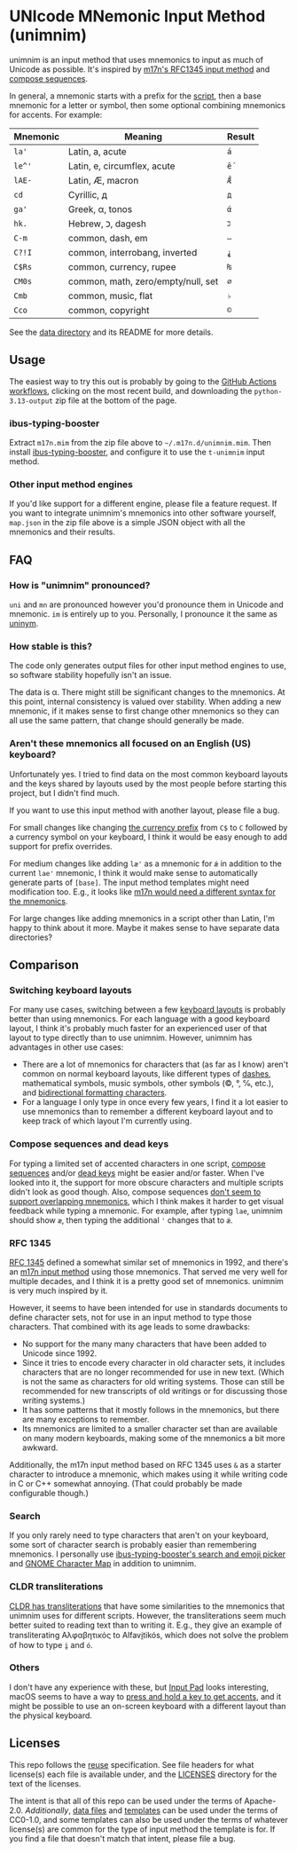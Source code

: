 <!--
    SPDX-FileCopyrightText: 2025 David Mandelberg <david@mandelberg.org>

    SPDX-License-Identifier: Apache-2.0
-->

# UNIcode MNemonic Input Method (unimnim)

unimnim is an input method that uses mnemonics to input as much of Unicode as
possible. It's inspired by [m17n's RFC1345 input
method](https://www.nongnu.org/m17n/manual-en/m17nDBData.html#mim-list) and
[compose
sequences](https://en.wikipedia.org/wiki/Compose_key#Compose_sequences).

In general, a mnemonic starts with a prefix for the
[script](https://en.wikipedia.org/wiki/Script_(Unicode)), then a base mnemonic
for a letter or symbol, then some optional combining mnemonics for accents. For
example:

| Mnemonic | Meaning | Result |
| --- | --- | --- |
| `la'` |  Latin, a, acute | `á` |
| `le^'` | Latin, e, circumflex, acute | `ế` |
| `lAE-` | Latin, Æ, macron | `Ǣ` |
| `cd` | Cyrillic, д | `д` |
| `ga'` | Greek, α, tonos | `ά` |
| `hk.`| Hebrew, כ, dagesh | `כּ` |
| `C-m` | common, dash, em | `—` |
| `C?!I` | common, interrobang, inverted | `⸘` |
| `C$Rs` | common, currency, rupee | `₨` |
| `CM0s` | common, math, zero/empty/null, set | `∅` |
| `Cmb` | common, music, flat | `♭` |
| `Cco` | common, copyright | `©` |

See the [data directory](unimnim/data) and its README for more details.

## Usage

The easiest way to try this out is probably by going to the [GitHub Actions
workflows](https://github.com/dseomn/unimnim/actions?query=branch%3Amain+is%3Asuccess),
clicking on the most recent build, and downloading the `python-3.13-output` zip
file at the bottom of the page.

### ibus-typing-booster

Extract `m17n.mim` from the zip file above to `~/.m17n.d/unimnim.mim`. Then
install
[ibus-typing-booster](https://mike-fabian.github.io/ibus-typing-booster/), and
configure it to use the `t-unimnim` input method.

### Other input method engines

If you'd like support for a different engine, please file a feature request. If
you want to integrate unimnim's mnemonics into other software yourself,
`map.json` in the zip file above is a simple JSON object with all the mnemonics
and their results.

## FAQ

### How is "unimnim" pronounced?

`uni` and `mn` are pronounced however you'd pronounce them in Unicode and
mnemonic. `im` is entirely up to you. Personally, I pronounce it the same as
[uninym](https://en.wiktionary.org/wiki/uninym#English).

### How stable is this?

The code only generates output files for other input method engines to use, so
software stability hopefully isn't an issue.

The data is α. There might still be significant changes to the mnemonics. At
this point, internal consistency is valued over stability. When adding a new
mnemonic, if it makes sense to first change other mnemonics so they can all use
the same pattern, that change should generally be made.

### Aren't these mnemonics all focused on an English (US) keyboard?

Unfortunately yes. I tried to find data on the most common keyboard layouts and
the keys shared by layouts used by the most people before starting this project,
but I didn't find much.

If you want to use this input method with another layout, please file a bug.

For small changes like changing [the currency
prefix](unimnim/data/common/symbol/currency.toml) from `C$` to `C` followed by a
currency symbol on your keyboard, I think it would be easy enough to add support
for prefix overrides.

For medium changes like adding `læ'` as a mnemonic for `ǽ` in addition to the
current `lae'` mnemonic, I think it would make sense to automatically generate
parts of `[base]`. The input method templates might need modification too. E.g.,
it looks like [m17n would need a different syntax for the
mnemonics](https://savannah.nongnu.org/bugs/?66557).

For large changes like adding mnemonics in a script other than Latin, I'm happy
to think about it more. Maybe it makes sense to have separate data directories?

## Comparison

### Switching keyboard layouts

For many use cases, switching between a few [keyboard
layouts](https://en.wikipedia.org/wiki/Keyboard_layout) is probably better than
using mnemonics. For each language with a good keyboard layout, I think it's
probably much faster for an experienced user of that layout to type directly
than to use unimnim. However, unimnim has advantages in other use cases:

*   There are a lot of mnemonics for characters that (as far as I know) aren't
    common on normal keyboard layouts, like different types of
    [dashes](https://en.wikipedia.org/wiki/Dash), mathematical symbols, music
    symbols, other symbols (©, °, ℅, etc.), and [bidirectional formatting
    characters](https://en.wikipedia.org/wiki/Bidirectional_text#Explicit_formatting).
*   For a language I only type in once every few years, I find it a lot easier
    to use mnemonics than to remember a different keyboard layout and to keep
    track of which layout I'm currently using.

### Compose sequences and dead keys

For typing a limited set of accented characters in one script, [compose
sequences](https://en.wikipedia.org/wiki/Compose_key#Compose_sequences) and/or
[dead keys](https://en.wikipedia.org/wiki/Dead_key) might be easier and/or
faster. When I've looked into it, the support for more obscure characters and
multiple scripts didn't look as good though. Also, compose sequences [don't seem
to support overlapping
mnemonics](https://github.com/mike-fabian/ibus-typing-booster/issues/691#issuecomment-2822689423),
which I think makes it harder to get visual feedback while typing a mnemonic.
For example, after typing `lae`, unimnim should show `æ`, then typing the
additional `'` changes that to `ǽ`.

### RFC 1345

[RFC 1345](https://datatracker.ietf.org/doc/html/rfc1345) defined a somewhat
similar set of mnemonics in 1992, and there's an [m17n input
method](https://www.nongnu.org/m17n/manual-en/m17nDBData.html#mim-list) using
those mnemonics. That served me very well for multiple decades, and I think it
is a pretty good set of mnemonics. unimnim is very much inspired by it.

However, it seems to have been intended for use in standards documents to define
character sets, not for use in an input method to type those characters. That
combined with its age leads to some drawbacks:

*   No support for the many many characters that have been added to Unicode
    since 1992.
*   Since it tries to encode every character in old character sets, it includes
    characters that are no longer recommended for use in new text. (Which is not
    the same as characters for old writing systems. Those can still be
    recommended for new transcripts of old writings or for discussing those
    writing systems.)
*   It has some patterns that it mostly follows in the mnemonics, but there are
    many exceptions to remember.
*   Its mnemonics are limited to a smaller character set than are available on
    many modern keyboards, making some of the mnemonics a bit more awkward.

Additionally, the m17n input method based on RFC 1345 uses `&` as a starter
character to introduce a mnemonic, which makes using it while writing code in C
or C++ somewhat annoying. (That could probably be made configurable though.)

### Search

If you only rarely need to type characters that aren't on your keyboard, some
sort of character search is probably easier than remembering mnemonics. I
personally use [ibus-typing-booster's search and emoji
picker](https://mike-fabian.github.io/ibus-typing-booster/docs/user/#unicode-symbols-and-emoji-predictions)
and [GNOME Character Map](https://wiki.gnome.org/Apps/Gucharmap) in addition to
unimnim.

### CLDR transliterations

[CLDR has
transliterations](https://cldr.unicode.org/index/cldr-spec/transliteration-guidelines)
that have some similarities to the mnemonics that unimnim uses for different
scripts. However, the transliterations seem much better suited to reading text
than to writing it. E.g., they give an example of transliterating Αλφαβητικός to
Alfavi̱tikós, which does not solve the problem of how to type `i̱` and `ó`.

### Others

I don't have any experience with these, but [Input
Pad](https://github.com/fujiwarat/input-pad/wiki) looks interesting, macOS seems
to have a way to [press and hold a key to get
accents](https://support.apple.com/lv-lv/guide/mac-help/mh27474/15.0/mac/15.0),
and it might be possible to use an on-screen keyboard with a different layout
than the physical keyboard.

## Licenses

This repo follows the [reuse](https://reuse.software/) specification. See file
headers for what license(s) each file is available under, and the
[LICENSES](LICENSES) directory for the text of the licenses.

The intent is that all of this repo can be used under the terms of Apache-2.0.
*Additionally*, [data files](unimnim/data) and [templates](unimnim/templates)
can be used under the terms of CC0-1.0, and some templates can also be used
under the terms of whatever license(s) are common for the type of input method
the template is for. If you find a file that doesn't match that intent, please
file a bug.
